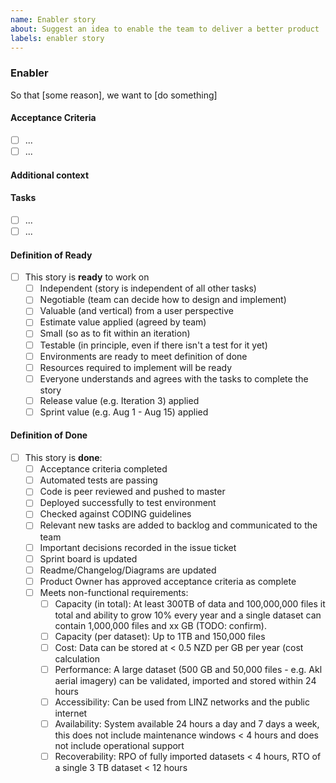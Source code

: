 ```yaml
---
name: Enabler story
about: Suggest an idea to enable the team to deliver a better product
labels: enabler story
---
```


### Enabler

<!-- A description of the enabler that covers what needs to be done why it needs to be done. It should be understandable by all members of the team -->

So that [some reason], we want to [do something]

#### Acceptance Criteria

<!-- Requirements to accept this enabler as completed -->

- [ ] ...
- [ ] ...

#### Additional context

<!-- Add any other context here -->

#### Tasks

<!-- Tasks needed to complete this enabler -->

- [ ] ...
- [ ] ...

#### Definition of Ready

- [ ] This story is **ready** to work on
    - [ ] Independent (story is independent of all other tasks)
    - [ ] Negotiable (team can decide how to design and implement)
    - [ ] Valuable (and vertical) from a user perspective
    - [ ] Estimate value applied (agreed by team)
    - [ ] Small (so as to fit within an iteration)
    - [ ] Testable (in principle, even if there isn't a test for it yet)
    - [ ] Environments are ready to meet definition of done
    - [ ] Resources required to implement will be ready
    - [ ] Everyone understands and agrees with the tasks to complete the story
    - [ ] Release value (e.g. Iteration 3) applied
    - [ ] Sprint value (e.g. Aug 1 - Aug 15) applied
#### Definition of Done

- [ ] This story is **done**:
    - [ ] Acceptance criteria completed
    - [ ] Automated tests are passing
    - [ ] Code is peer reviewed and pushed to master
    - [ ] Deployed successfully to test environment
    - [ ] Checked against CODING guidelines
    - [ ] Relevant new tasks are added to backlog and communicated to the team
    - [ ] Important decisions recorded in the issue ticket
    - [ ] Sprint board is updated
    - [ ] Readme/Changelog/Diagrams are updated
    - [ ] Product Owner has approved acceptance criteria as complete
    - [ ] Meets non-functional requirements:
        - [ ] Capacity (in total): At least 300TB of data and 100,000,000 files it total and ability to grow 10% every year and a single dataset can contain 1,000,000 files and xx GB (TODO: confirm).
        - [ ] Capacity (per dataset): Up to 1TB and 150,000 files
        - [ ] Cost: Data can be stored at < 0.5 NZD per GB per year (cost calculation
        - [ ] Performance: A large dataset (500 GB and 50,000 files - e.g. Akl aerial imagery) can be validated, imported and stored within 24 hours
        - [ ] Accessibility: Can be used from LINZ networks and the public internet
        - [ ] Availability: System available 24 hours a day and 7 days a week, this does not include maintenance windows < 4 hours and does not include operational support
        - [ ] Recoverability: RPO of fully imported datasets < 4 hours, RTO of a single 3 TB dataset < 12 hours

<!-- Please add one or more of these labels: 'spike', 'refactor', 'architecture', 'infrastructure', 'compliance' -->
